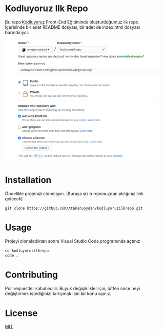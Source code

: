 # Kodluyoruz Ilk Repo
Bu repo [Kodluyoruz](https://kodluyoruz.org/tr/kodluyoruz/) Front-End Eğitiminde oluşturduğumuz ilk repo. İçerisinde bir adet README dosyası, bir adet de index.html dosyası barındırıyor.

![KodluyoruzImage](https://github.com/Kodluyoruz/taskforce/blob/main/git/odev1/figures/github.png)

# Installation
Öncelikle projenizi clonelayın. (Buraya sizin reponuzdan aldığınız link gelecek)

```
git clone https://github.com/AtakanSoydan/kodluyoruzilkrepo.git
```

# Usage
Projeyi cloneladıktan sonra Visual Studio Code programında açtınız

```
cd kodluyoruzilkrepo
code .
```

# Contributing
Pull requestler kabul edilir. Büyük değişiklikler için, lütfen önce neyi değiştirmek istediğinizi tartışmak için bir konu açınız.

# License
[MIT](https://choosealicense.com/licenses/mit/)